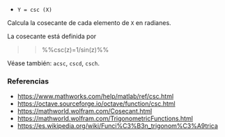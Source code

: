 * `Y = csc (X)`

Calcula la cosecante de cada elemento de `X` en radianes.

La cosecante está definida por

>> %%csc(z)=1/sin(z)%%

Véase también: `acsc`, `cscd`, `csch`.

### Referencias

* https://www.mathworks.com/help/matlab/ref/csc.html
* https://octave.sourceforge.io/octave/function/csc.html
* https://mathworld.wolfram.com/Cosecant.html
* https://mathworld.wolfram.com/TrigonometricFunctions.html
* https://es.wikipedia.org/wiki/Funci%C3%B3n_trigonom%C3%A9trica

